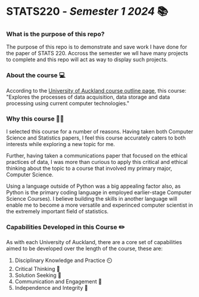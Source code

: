 # **STATS220 - *Semester 1 2024*** :books:
### What is the purpose of this repo?
The purpose of this repo is to demonstrate and save work I have done for the paper of STATS 220. Accross the semester we wll have many projects to complete and this repo will act as way to display such projects.

### About the course :computer:

According to the [University of Auckland course outline page](https://courseoutline.auckland.ac.nz/dco/course/STATS/220/1213), this course: "Explores the processes of data acquisition, data storage and data processing using current computer technologies."

### Why this course :man_shrugging:

I selected this course for a number of reasons. Having taken both Computer Science and Statistics papers, I feel this course accurately caters to both interests while exploring a new topic for me.

Further, having taken a communications paper that focused on the ethical practices of data, I was more than curious to apply this critical and ethical thinking about the topic to a course that involved my primary major, Computer Science.

Using a language outside of Python was a big appealing factor also, as Python is the primary coding language in employed earlier-stage Computer Science Courses). I believe building the skills in another language will enable me to become a more versatile and experinced computer scientist in the extremely important field of statistics.

### Capabilities Developed in this Course :pencil2:

As with each University of Auckland, there are a core set of capabilities aimed to be developed over the length of the course, these are:


1.	Disciplinary Knowledge and Practice :timer_clock:
3.	Critical Thinking :brain:
5.	Solution Seeking :thinking:
6.	Communication and Engagement :loudspeaker:
7.	Independence and Integrity :scroll:
